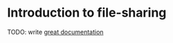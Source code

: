 # Introduction to file-sharing

TODO: write [great documentation](http://jacobian.org/writing/what-to-write/)
